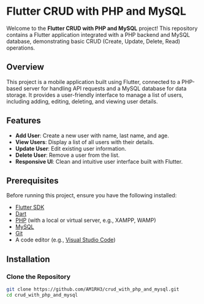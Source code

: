 # Flutter CRUD with PHP and MySQL

Welcome to the **Flutter CRUD with PHP and MySQL** project! This repository contains a Flutter application integrated with a PHP backend and MySQL database, demonstrating basic CRUD (Create, Update, Delete, Read) operations.

## Overview

This project is a mobile application built using Flutter, connected to a PHP-based server for handling API requests and a MySQL database for data storage. It provides a user-friendly interface to manage a list of users, including adding, editing, deleting, and viewing user details.

## Features

- **Add User**: Create a new user with name, last name, and age.
- **View Users**: Display a list of all users with their details.
- **Update User**: Edit existing user information.
- **Delete User**: Remove a user from the list.
- **Responsive UI**: Clean and intuitive user interface built with Flutter.

## Prerequisites

Before running this project, ensure you have the following installed:

- [Flutter SDK](https://flutter.dev/docs/get-started/install)
- [Dart](https://dart.dev/get-dart)
- [PHP](https://www.php.net/downloads.php) (with a local or virtual server, e.g., XAMPP, WAMP)
- [MySQL](https://www.mysql.com/downloads/)
- [Git](https://git-scm.com/downloads)
- A code editor (e.g., [Visual Studio Code](https://code.visualstudio.com/))

## Installation

###  Clone the Repository
```bash
git clone https://github.com/AM1RH3/crud_with_php_and_mysql.git
cd crud_with_php_and_mysql
